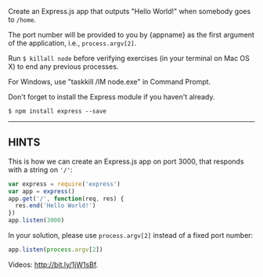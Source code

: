 Create an Express.js app that outputs "Hello World!" when somebody goes to `/home`.

The port number will be provided to you by {appname} as the first argument of
the application, i.e., `process.argv[2]`.

Run `$ killall node`  before verifying exercises (in your terminal on Mac OS X) to end any previous processes.

For Windows, use "taskkill /IM node.exe" in Command Prompt.

Don't forget to install the Express module if you haven't already.

```
$ npm install express --save
```

-----------------------------

## HINTS

This is how we can create an Express.js app on port 3000, that responds with
a string on `'/'`:

```js
var express = require('express')
var app = express()
app.get('/', function(req, res) {
  res.end('Hello World!')
})
app.listen(3000)
```

In your solution, please use `process.argv[2]` instead of a fixed port number:

```js
app.listen(process.argv[2])
```

Videos: http://bit.ly/1jW1sBf.